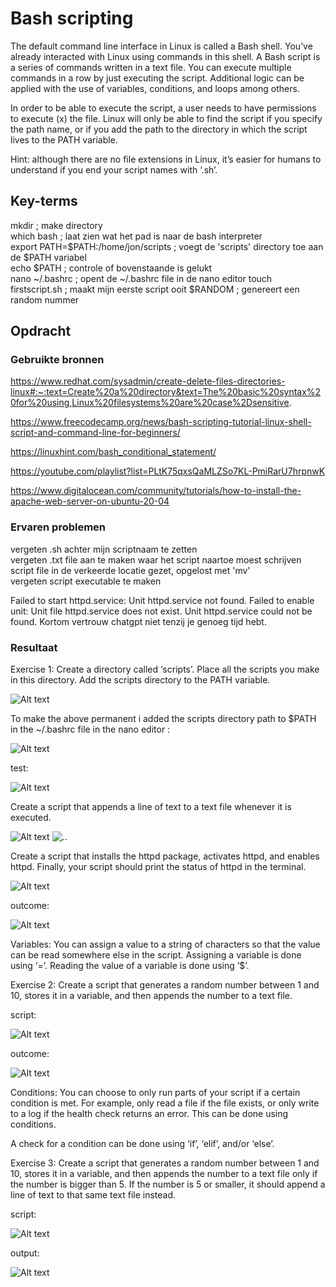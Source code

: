 # Bash scripting
The default command line interface in Linux is called a Bash shell. You’ve already interacted with Linux using commands in this shell.
A Bash script is a series of commands written in a text file. You can execute multiple commands in a row by just executing the script.
Additional logic can be applied with the use of variables, conditions, and loops among others.

In order to be able to execute the script, a user needs to have permissions to execute (x) the file.
Linux will only be able to find the script if you specify the path name, or if you add the path to the directory in which the script lives to the PATH variable.

Hint: although there are no file extensions in Linux, it’s easier for humans to understand if you end your script names with ‘.sh’.

## Key-terms

mkdir ; make directory  
which bash ; laat zien wat het pad is naar de bash interpreter  
export PATH=$PATH:/home/jon/scripts ; voegt de 'scripts' directory toe aan de $PATH variabel  
echo $PATH ; controle of bovenstaande is gelukt  
nano ~/.bashrc ; opent de ~/.bashrc file in de nano editor 
touch firstscript.sh ; maakt mijn eerste script ooit
$RANDOM ; genereert een random nummer 

 

## Opdracht
### Gebruikte bronnen

https://www.redhat.com/sysadmin/create-delete-files-directories-linux#:~:text=Create%20a%20directory&text=The%20basic%20syntax%20for%20using,Linux%20filesystems%20are%20case%2Dsensitive.

https://www.freecodecamp.org/news/bash-scripting-tutorial-linux-shell-script-and-command-line-for-beginners/

https://linuxhint.com/bash_conditional_statement/

https://youtube.com/playlist?list=PLtK75qxsQaMLZSo7KL-PmiRarU7hrpnwK

https://www.digitalocean.com/community/tutorials/how-to-install-the-apache-web-server-on-ubuntu-20-04

### Ervaren problemen
vergeten .sh achter mijn scriptnaam te zetten  
vergeten .txt file aan te maken waar het script naartoe moest schrijven  
script file in de verkeerde locatie gezet, opgelost met 'mv'  
vergeten script executable te maken  

Failed to start httpd.service: Unit httpd.service not found.
Failed to enable unit: Unit file httpd.service does not exist.
Unit httpd.service could not be found. Kortom vertrouw chatgpt niet tenzij je genoeg tijd hebt.



### Resultaat

Exercise 1:
Create a directory called ‘scripts’. Place all the scripts you make in this directory.
Add the scripts directory to the PATH variable.

![Alt text](../00_includes/Bashex1.1.PNG)

To make the above permanent i added the scripts directory path to $PATH in the ~/.bashrc file in the nano editor  : 

![Alt text](../00_includes/Bashex1.2.PNG)

test:

![Alt text](../00_includes/Bash1.test.PNG)

Create a script that appends a line of text to a text file whenever it is executed.

![Alt text](../00_includes/Bashex1.3.PNG)
![..](../00_includes/Bashex1.3a.PNG)  

Create a script that installs the httpd package, activates httpd, and enables httpd. Finally, your script should print the status of httpd in the terminal.

![Alt text](../00_includes/Bashex1.4apachescript.PNG)

outcome:

![Alt text](../00_includes/Bashex1.4.PNG)

Variables:
You can assign a value to a string of characters so that the value can be read somewhere else in the script.
Assigning a variable is done using ‘=’.
Reading the value of a variable is done using ‘$<insert variable name here>’.

Exercise 2:
Create a script that generates a random number between 1 and 10, stores it in a variable, and then appends the number to a text file.

script:

![Alt text](../00_includes/Bashex2script.PNG)

outcome:

![Alt text](../00_includes/Bashex2.PNG)

Conditions:
You can choose to only run parts of your script if a certain condition is met. For example, only read a file if the file exists, or only write to a log if the health check returns an error. This can be done using conditions.

A check for a condition can be done using ‘if’, ‘elif’, and/or ‘else’.

Exercise 3:
Create a script that generates a random number between 1 and 10, stores it in a variable, and then appends the number to a text file only if the number is bigger than 5. If the number is 5 or smaller, it should append a line of text to that same text file instead.

script:

![Alt text](../00_includes/Bashex3.PNG)

output:

![Alt text](../00_includes/Bashex3output.PNG)
